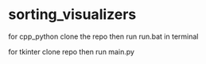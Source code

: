 # sorting_visualizers

for cpp_python
clone the repo then run run.bat in terminal


for tkinter 
clone repo then run main.py
